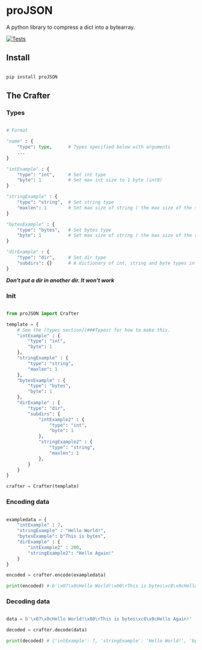 # proJSON

A python library to compress a dict into a bytearray.

[![Tests](https://github.com/The-Geiger-Network-Project/proJSON/actions/workflows/python-app.yml/badge.svg)](https://github.com/The-Geiger-Network-Project/proJSON/actions/workflows/python-app.yml)

## Install

``` sh

pip install proJSON

```

## The Crafter

### Types

``` python

# Format

"name" : {
    "type": type,      # Types specified below with arguments
    ...
}

"intExample" : {
    "type": "int",     # Set int type
    "byte": 1          # Set max int size to 1 byte (int8)
} 

"stringExample" : {
    "type": "string",  # Set string type
    "maxlen": 1        # Set max size of string ( the max size of the string is calculated by (2^(8*n)-1). if n is 1 then the max size is 255) (optional defaults to 2)
} 

"bytesExample" : {
    "type": "bytes",   # Set bytes type
    "byte": 1          # Set max size of string ( the max size of the string is calculated by (2^(8*n)-1). if n is 1 then the max size is 255) (optional defaults to 2)
} 

"dirExample" : {
    "type": "dir",     # Set dir type
    "subdirs": {}      # A dictionary of int, string and byte types in the format above.
} 

```

***Don't put a dir in another dir. It won't work***

### Init

``` python

from proJSON import Crafter

template = {
    # See the [types section](###Types) for how to make this.
    "intExample" : {
        "type": "int",
        "byte": 1
    },
    "stringExample" : {
        "type": "string",
        "maxlen": 1
    },
    "bytesExample" : {
        "type": "bytes",
        "byte": 1
    },
    "dirExample" : {
        "type": "dir",
        "subdirs": {
            "intExample2" : {
                "type": "int",
                "byte": 1
            },
            "stringExample2" : {
                "type": "string",
                "maxlen": 1
            },
        }
    } 
}

crafter = Crafter(template)

```

### Encoding data

``` python

exampledata = {
    "intExample" : 7,
    "stringExample" : "Hello World!",
    "bytesExample": b"This is bytes",
    "dirExample" : {
        "intExample2" : 200,
        "stringExample2": "Hello Again!"
    }
}

encoded = crafter.encode(exampledata)

print(encoded) # b'\x07\x0cHello World!\x00\rThis is bytes\xc8\x0cHello Again!' (43 bytes)

```

### Decoding data

``` python

data = b'\x07\x0cHello World!\x00\rThis is bytes\xc8\x0cHello Again!'

decoded = crafter.decode(data)

print(decoded) # {'intExample': 7, 'stringExample': 'Hello World!', 'bytesExample': b'This is bytes', 'dirExample': {'intExample2': 200, 'stringExample2': 'Hello Again!'}} (154 bytes)

```
